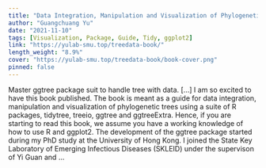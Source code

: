 ```yaml
---
title: "Data Integration, Manipulation and Visualization of Phylogenetic Trees"
author: "Guangchuang Yu"
date: "2021-11-10"
tags: [Visualization, Package, Guide, Tidy, ggplot2]
link: "https://yulab-smu.top/treedata-book/"
length_weight: "8.9%"
cover: "https://yulab-smu.top/treedata-book/book-cover.png"
pinned: false
---
```


Master ggtree package suit to handle tree with data. [...] I am so excited to have this book published. The book is meant as a guide for data integration, manipulation and visualization of phylogenetic trees using a suite of R packages, tidytree, treeio, ggtree and ggtreeExtra. Hence, if you are starting to read this book, we assume you have a working knowledge of how to use R and ggplot2. The development of the ggtree package started during my PhD study at the University of Hong Kong. I joined the State Key Laboratory of Emerging Infectious Diseases (SKLEID) under the supervison of Yi Guan and  ...
